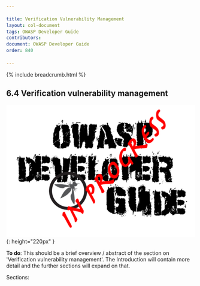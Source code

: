 ```yaml
---

title: Verification Vulnerability Management
layout: col-document
tags: OWASP Developer Guide
contributors:
document: OWASP Developer Guide
order: 840

---
```


{% include breadcrumb.html %}

## 6.4 Verification vulnerability management

![Developer Guide](../../assets/images/dg_wip.png "OWASP Developer Guide"){: height="220px" }

**To do**: This should be a brief overview / abstract of the section on 'Verification vulnerability management'.
The Introduction will contain more detail and the further sections will expand on that.

Sections:
